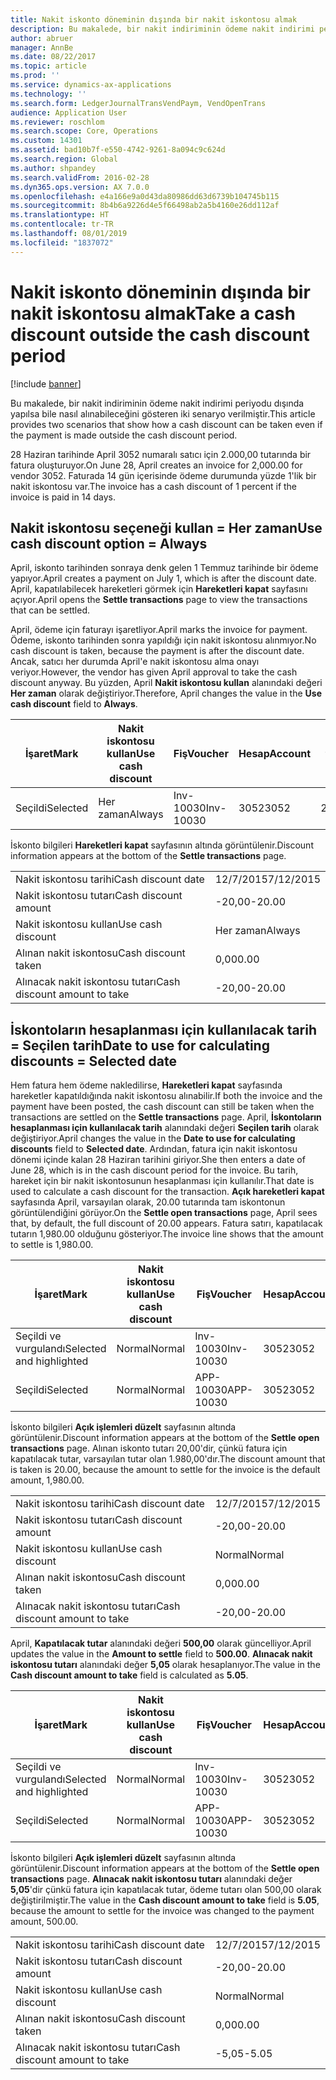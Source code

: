 ```yaml
---
title: Nakit iskonto döneminin dışında bir nakit iskontosu almak
description: Bu makalede, bir nakit indiriminin ödeme nakit indirimi periyodu dışında yapılsa bile nasıl alınabileceğini gösteren iki senaryo verilmiştir.
author: abruer
manager: AnnBe
ms.date: 08/22/2017
ms.topic: article
ms.prod: ''
ms.service: dynamics-ax-applications
ms.technology: ''
ms.search.form: LedgerJournalTransVendPaym, VendOpenTrans
audience: Application User
ms.reviewer: roschlom
ms.search.scope: Core, Operations
ms.custom: 14301
ms.assetid: bad10b7f-e550-4742-9261-8a094c9c624d
ms.search.region: Global
ms.author: shpandey
ms.search.validFrom: 2016-02-28
ms.dyn365.ops.version: AX 7.0.0
ms.openlocfilehash: e4a166e9a0d43da80986dd63d6739b104745b115
ms.sourcegitcommit: 8b4b6a9226d4e5f66498ab2a5b4160e26dd112af
ms.translationtype: HT
ms.contentlocale: tr-TR
ms.lasthandoff: 08/01/2019
ms.locfileid: "1837072"
---
```

# <a name="take-a-cash-discount-outside-the-cash-discount-period"></a><span data-ttu-id="c9de0-103">Nakit iskonto döneminin dışında bir nakit iskontosu almak</span><span class="sxs-lookup"><span data-stu-id="c9de0-103">Take a cash discount outside the cash discount period</span></span>

[!include [banner](../includes/banner.md)]

<span data-ttu-id="c9de0-104">Bu makalede, bir nakit indiriminin ödeme nakit indirimi periyodu dışında yapılsa bile nasıl alınabileceğini gösteren iki senaryo verilmiştir.</span><span class="sxs-lookup"><span data-stu-id="c9de0-104">This article provides two scenarios that show how a cash discount can be taken even if the payment is made outside the cash discount period.</span></span>

<span data-ttu-id="c9de0-105">28 Haziran tarihinde April 3052 numaralı satıcı için 2.000,00 tutarında bir fatura oluşturuyor.</span><span class="sxs-lookup"><span data-stu-id="c9de0-105">On June 28, April creates an invoice for 2,000.00 for vendor 3052.</span></span> <span data-ttu-id="c9de0-106">Faturada 14 gün içerisinde ödeme durumunda yüzde 1'lik bir nakit iskontosu var.</span><span class="sxs-lookup"><span data-stu-id="c9de0-106">The invoice has a cash discount of 1 percent if the invoice is paid in 14 days.</span></span>

## <a name="use-cash-discount-option--always"></a><span data-ttu-id="c9de0-107">Nakit iskontosu seçeneği kullan = Her zaman</span><span class="sxs-lookup"><span data-stu-id="c9de0-107">Use cash discount option = Always</span></span>
<span data-ttu-id="c9de0-108">April, iskonto tarihinden sonraya denk gelen 1 Temmuz tarihinde bir ödeme yapıyor.</span><span class="sxs-lookup"><span data-stu-id="c9de0-108">April creates a payment on July 1, which is after the discount date.</span></span> <span data-ttu-id="c9de0-109">April, kapatılabilecek hareketleri görmek için **Hareketleri kapat** sayfasını açıyor.</span><span class="sxs-lookup"><span data-stu-id="c9de0-109">April opens the **Settle transactions** page to view the transactions that can be settled.</span></span> 

<span data-ttu-id="c9de0-110">April, ödeme için faturayı işaretliyor.</span><span class="sxs-lookup"><span data-stu-id="c9de0-110">April marks the invoice for payment.</span></span> <span data-ttu-id="c9de0-111">Ödeme, iskonto tarihinden sonra yapıldığı için nakit iskontosu alınmıyor.</span><span class="sxs-lookup"><span data-stu-id="c9de0-111">No cash discount is taken, because the payment is after the discount date.</span></span> <span data-ttu-id="c9de0-112">Ancak, satıcı her durumda April'e nakit iskontosu alma onayı veriyor.</span><span class="sxs-lookup"><span data-stu-id="c9de0-112">However, the vendor has given April approval to take the cash discount anyway.</span></span> <span data-ttu-id="c9de0-113">Bu yüzden, April **Nakit iskontosu kullan** alanındaki değeri **Her zaman** olarak değiştiriyor.</span><span class="sxs-lookup"><span data-stu-id="c9de0-113">Therefore, April changes the value in the **Use cash discount** field to **Always**.</span></span>

| <span data-ttu-id="c9de0-114">İşaret</span><span class="sxs-lookup"><span data-stu-id="c9de0-114">Mark</span></span>     | <span data-ttu-id="c9de0-115">Nakit iskontosu kullan</span><span class="sxs-lookup"><span data-stu-id="c9de0-115">Use cash discount</span></span> | <span data-ttu-id="c9de0-116">Fiş</span><span class="sxs-lookup"><span data-stu-id="c9de0-116">Voucher</span></span>   | <span data-ttu-id="c9de0-117">Hesap</span><span class="sxs-lookup"><span data-stu-id="c9de0-117">Account</span></span> | <span data-ttu-id="c9de0-118">Nakit iskontosu tarihi</span><span class="sxs-lookup"><span data-stu-id="c9de0-118">Cash discount date</span></span> | <span data-ttu-id="c9de0-119">Vade tarihi</span><span class="sxs-lookup"><span data-stu-id="c9de0-119">Due date</span></span>  | <span data-ttu-id="c9de0-120">Fatura</span><span class="sxs-lookup"><span data-stu-id="c9de0-120">Invoice</span></span> | <span data-ttu-id="c9de0-121">Hareket para birimi cinsinden tutar</span><span class="sxs-lookup"><span data-stu-id="c9de0-121">Amount in transaction currency</span></span> | <span data-ttu-id="c9de0-122">Para Birimi</span><span class="sxs-lookup"><span data-stu-id="c9de0-122">Currency</span></span> | <span data-ttu-id="c9de0-123">Kapatılacak tutar</span><span class="sxs-lookup"><span data-stu-id="c9de0-123">Amount to settle</span></span> |
|----------|-------------------|-----------|---------|--------------------|-----------|---------|--------------------------------|----------|------------------|
| <span data-ttu-id="c9de0-124">Seçildi</span><span class="sxs-lookup"><span data-stu-id="c9de0-124">Selected</span></span> | <span data-ttu-id="c9de0-125">Her zaman</span><span class="sxs-lookup"><span data-stu-id="c9de0-125">Always</span></span>            | <span data-ttu-id="c9de0-126">Inv-10030</span><span class="sxs-lookup"><span data-stu-id="c9de0-126">Inv-10030</span></span> | <span data-ttu-id="c9de0-127">3052</span><span class="sxs-lookup"><span data-stu-id="c9de0-127">3052</span></span>    | <span data-ttu-id="c9de0-128">28/6/2015</span><span class="sxs-lookup"><span data-stu-id="c9de0-128">6/28/2015</span></span>          | <span data-ttu-id="c9de0-129">12/7/2015</span><span class="sxs-lookup"><span data-stu-id="c9de0-129">7/12/2015</span></span> | <span data-ttu-id="c9de0-130">10030</span><span class="sxs-lookup"><span data-stu-id="c9de0-130">10030</span></span>   | <span data-ttu-id="c9de0-131">-2.000,00</span><span class="sxs-lookup"><span data-stu-id="c9de0-131">-2,000.00</span></span>                      | <span data-ttu-id="c9de0-132">ABD Doları</span><span class="sxs-lookup"><span data-stu-id="c9de0-132">USD</span></span>      | <span data-ttu-id="c9de0-133">-1.980,00</span><span class="sxs-lookup"><span data-stu-id="c9de0-133">-1,980.00</span></span>        |

<span data-ttu-id="c9de0-134">İskonto bilgileri **Hareketleri kapat** sayfasının altında görüntülenir.</span><span class="sxs-lookup"><span data-stu-id="c9de0-134">Discount information appears at the bottom of the **Settle transactions** page.</span></span>

|                              |           |
|------------------------------|-----------|
| <span data-ttu-id="c9de0-135">Nakit iskontosu tarihi</span><span class="sxs-lookup"><span data-stu-id="c9de0-135">Cash discount date</span></span>           | <span data-ttu-id="c9de0-136">12/7/2015</span><span class="sxs-lookup"><span data-stu-id="c9de0-136">7/12/2015</span></span> |
| <span data-ttu-id="c9de0-137">Nakit iskontosu tutarı</span><span class="sxs-lookup"><span data-stu-id="c9de0-137">Cash discount amount</span></span>         | <span data-ttu-id="c9de0-138">-20,00</span><span class="sxs-lookup"><span data-stu-id="c9de0-138">-20.00</span></span>    |
| <span data-ttu-id="c9de0-139">Nakit iskontosu kullan</span><span class="sxs-lookup"><span data-stu-id="c9de0-139">Use cash discount</span></span>            | <span data-ttu-id="c9de0-140">Her zaman</span><span class="sxs-lookup"><span data-stu-id="c9de0-140">Always</span></span>    |
| <span data-ttu-id="c9de0-141">Alınan nakit iskontosu</span><span class="sxs-lookup"><span data-stu-id="c9de0-141">Cash discount taken</span></span>          | <span data-ttu-id="c9de0-142">0,00</span><span class="sxs-lookup"><span data-stu-id="c9de0-142">0.00</span></span>      |
| <span data-ttu-id="c9de0-143">Alınacak nakit iskontosu tutarı</span><span class="sxs-lookup"><span data-stu-id="c9de0-143">Cash discount amount to take</span></span> | <span data-ttu-id="c9de0-144">-20,00</span><span class="sxs-lookup"><span data-stu-id="c9de0-144">-20.00</span></span>    |

## <a name="date-to-use-for-calculating-discounts--selected-date"></a><span data-ttu-id="c9de0-145">İskontoların hesaplanması için kullanılacak tarih = Seçilen tarih</span><span class="sxs-lookup"><span data-stu-id="c9de0-145">Date to use for calculating discounts = Selected date</span></span>
<span data-ttu-id="c9de0-146">Hem fatura hem ödeme nakledilirse, **Hareketleri kapat** sayfasında hareketler kapatıldığında nakit iskontosu alınabilir.</span><span class="sxs-lookup"><span data-stu-id="c9de0-146">If both the invoice and the payment have been posted, the cash discount can still be taken when the transactions are settled on the **Settle transactions** page.</span></span> <span data-ttu-id="c9de0-147">April, **İskontoların hesaplanması için kullanılacak tarih** alanındaki değeri **Seçilen tarih** olarak değiştiriyor.</span><span class="sxs-lookup"><span data-stu-id="c9de0-147">April changes the value in the **Date to use for calculating discounts** field to **Selected date**.</span></span> <span data-ttu-id="c9de0-148">Ardından, fatura için nakit iskontosu dönemi içinde kalan 28 Haziran tarihini giriyor.</span><span class="sxs-lookup"><span data-stu-id="c9de0-148">She then enters a date of June 28, which is in the cash discount period for the invoice.</span></span> <span data-ttu-id="c9de0-149">Bu tarih, hareket için bir nakit iskontosunun hesaplanması için kullanılır.</span><span class="sxs-lookup"><span data-stu-id="c9de0-149">That date is used to calculate a cash discount for the transaction.</span></span> <span data-ttu-id="c9de0-150">**Açık hareketleri kapat** sayfasında April, varsayılan olarak, 20.00 tutarında tam iskontonun görüntülendiğini görüyor.</span><span class="sxs-lookup"><span data-stu-id="c9de0-150">On the **Settle open transactions** page, April sees that, by default, the full discount of 20.00 appears.</span></span> <span data-ttu-id="c9de0-151">Fatura satırı, kapatılacak tutarın 1,980.00 olduğunu gösteriyor.</span><span class="sxs-lookup"><span data-stu-id="c9de0-151">The invoice line shows that the amount to settle is 1,980.00.</span></span>

| <span data-ttu-id="c9de0-152">İşaret</span><span class="sxs-lookup"><span data-stu-id="c9de0-152">Mark</span></span>                     | <span data-ttu-id="c9de0-153">Nakit iskontosu kullan</span><span class="sxs-lookup"><span data-stu-id="c9de0-153">Use cash discount</span></span> | <span data-ttu-id="c9de0-154">Fiş</span><span class="sxs-lookup"><span data-stu-id="c9de0-154">Voucher</span></span>   | <span data-ttu-id="c9de0-155">Hesap</span><span class="sxs-lookup"><span data-stu-id="c9de0-155">Account</span></span> | <span data-ttu-id="c9de0-156">Nakit iskontosu tarihi</span><span class="sxs-lookup"><span data-stu-id="c9de0-156">Cash discount date</span></span> | <span data-ttu-id="c9de0-157">Vade tarihi</span><span class="sxs-lookup"><span data-stu-id="c9de0-157">Due date</span></span>  | <span data-ttu-id="c9de0-158">Fatura</span><span class="sxs-lookup"><span data-stu-id="c9de0-158">Invoice</span></span> | <span data-ttu-id="c9de0-159">Hareket para birimi cinsinden tutar</span><span class="sxs-lookup"><span data-stu-id="c9de0-159">Amount in transaction currency</span></span> | <span data-ttu-id="c9de0-160">Para Birimi</span><span class="sxs-lookup"><span data-stu-id="c9de0-160">Currency</span></span> | <span data-ttu-id="c9de0-161">Kapatılacak tutar</span><span class="sxs-lookup"><span data-stu-id="c9de0-161">Amount to settle</span></span> |
|--------------------------|-------------------|-----------|---------|--------------------|-----------|---------|--------------------------------|----------|------------------|
| <span data-ttu-id="c9de0-162">Seçildi ve vurgulandı</span><span class="sxs-lookup"><span data-stu-id="c9de0-162">Selected and highlighted</span></span> | <span data-ttu-id="c9de0-163">Normal</span><span class="sxs-lookup"><span data-stu-id="c9de0-163">Normal</span></span>            | <span data-ttu-id="c9de0-164">Inv-10030</span><span class="sxs-lookup"><span data-stu-id="c9de0-164">Inv-10030</span></span> | <span data-ttu-id="c9de0-165">3052</span><span class="sxs-lookup"><span data-stu-id="c9de0-165">3052</span></span>    | <span data-ttu-id="c9de0-166">28/6/2015</span><span class="sxs-lookup"><span data-stu-id="c9de0-166">6/28/2015</span></span>          | <span data-ttu-id="c9de0-167">12/7/2015</span><span class="sxs-lookup"><span data-stu-id="c9de0-167">7/12/2015</span></span> | <span data-ttu-id="c9de0-168">10030</span><span class="sxs-lookup"><span data-stu-id="c9de0-168">10030</span></span>   | <span data-ttu-id="c9de0-169">-2.000,00</span><span class="sxs-lookup"><span data-stu-id="c9de0-169">-2,000.00</span></span>                      | <span data-ttu-id="c9de0-170">ABD Doları</span><span class="sxs-lookup"><span data-stu-id="c9de0-170">USD</span></span>      | <span data-ttu-id="c9de0-171">-1.980,00</span><span class="sxs-lookup"><span data-stu-id="c9de0-171">-1,980.00</span></span>        |
| <span data-ttu-id="c9de0-172">Seçildi</span><span class="sxs-lookup"><span data-stu-id="c9de0-172">Selected</span></span>                 | <span data-ttu-id="c9de0-173">Normal</span><span class="sxs-lookup"><span data-stu-id="c9de0-173">Normal</span></span>            | <span data-ttu-id="c9de0-174">APP-10030</span><span class="sxs-lookup"><span data-stu-id="c9de0-174">APP-10030</span></span> | <span data-ttu-id="c9de0-175">3052</span><span class="sxs-lookup"><span data-stu-id="c9de0-175">3052</span></span>    | <span data-ttu-id="c9de0-176">15/7/2015</span><span class="sxs-lookup"><span data-stu-id="c9de0-176">7/15/2015</span></span>          | <span data-ttu-id="c9de0-177">15/7/2015</span><span class="sxs-lookup"><span data-stu-id="c9de0-177">7/15/2015</span></span> |         | <span data-ttu-id="c9de0-178">500,00</span><span class="sxs-lookup"><span data-stu-id="c9de0-178">500.00</span></span>                         | <span data-ttu-id="c9de0-179">ABD Doları</span><span class="sxs-lookup"><span data-stu-id="c9de0-179">USD</span></span>      | <span data-ttu-id="c9de0-180">500,00</span><span class="sxs-lookup"><span data-stu-id="c9de0-180">500.00</span></span>           |

<span data-ttu-id="c9de0-181">İskonto bilgileri **Açık işlemleri düzelt** sayfasının altında görüntülenir.</span><span class="sxs-lookup"><span data-stu-id="c9de0-181">Discount information appears at the bottom of the **Settle open transactions** page.</span></span> <span data-ttu-id="c9de0-182">Alınan iskonto tutarı 20,00'dir, çünkü fatura için kapatılacak tutar, varsayılan tutar olan 1.980,00'dır.</span><span class="sxs-lookup"><span data-stu-id="c9de0-182">The discount amount that is taken is 20.00, because the amount to settle for the invoice is the default amount, 1,980.00.</span></span>

|                              |           |
|------------------------------|-----------|
| <span data-ttu-id="c9de0-183">Nakit iskontosu tarihi</span><span class="sxs-lookup"><span data-stu-id="c9de0-183">Cash discount date</span></span>           | <span data-ttu-id="c9de0-184">12/7/2015</span><span class="sxs-lookup"><span data-stu-id="c9de0-184">7/12/2015</span></span> |
| <span data-ttu-id="c9de0-185">Nakit iskontosu tutarı</span><span class="sxs-lookup"><span data-stu-id="c9de0-185">Cash discount amount</span></span>         | <span data-ttu-id="c9de0-186">-20,00</span><span class="sxs-lookup"><span data-stu-id="c9de0-186">-20.00</span></span>    |
| <span data-ttu-id="c9de0-187">Nakit iskontosu kullan</span><span class="sxs-lookup"><span data-stu-id="c9de0-187">Use cash discount</span></span>            | <span data-ttu-id="c9de0-188">Normal</span><span class="sxs-lookup"><span data-stu-id="c9de0-188">Normal</span></span>    |
| <span data-ttu-id="c9de0-189">Alınan nakit iskontosu</span><span class="sxs-lookup"><span data-stu-id="c9de0-189">Cash discount taken</span></span>          | <span data-ttu-id="c9de0-190">0,00</span><span class="sxs-lookup"><span data-stu-id="c9de0-190">0.00</span></span>      |
| <span data-ttu-id="c9de0-191">Alınacak nakit iskontosu tutarı</span><span class="sxs-lookup"><span data-stu-id="c9de0-191">Cash discount amount to take</span></span> | <span data-ttu-id="c9de0-192">-20,00</span><span class="sxs-lookup"><span data-stu-id="c9de0-192">-20.00</span></span>    |

<span data-ttu-id="c9de0-193">April, **Kapatılacak tutar** alanındaki değeri **500,00** olarak güncelliyor.</span><span class="sxs-lookup"><span data-stu-id="c9de0-193">April updates the value in the **Amount to settle** field to **500.00**.</span></span> <span data-ttu-id="c9de0-194">**Alınacak nakit iskontosu tutarı** alanındaki değer **5,05** olarak hesaplanıyor.</span><span class="sxs-lookup"><span data-stu-id="c9de0-194">The value in the **Cash discount amount to take** field is calculated as **5.05**.</span></span>

| <span data-ttu-id="c9de0-195">İşaret</span><span class="sxs-lookup"><span data-stu-id="c9de0-195">Mark</span></span>                     | <span data-ttu-id="c9de0-196">Nakit iskontosu kullan</span><span class="sxs-lookup"><span data-stu-id="c9de0-196">Use cash discount</span></span> | <span data-ttu-id="c9de0-197">Fiş</span><span class="sxs-lookup"><span data-stu-id="c9de0-197">Voucher</span></span>   | <span data-ttu-id="c9de0-198">Hesap</span><span class="sxs-lookup"><span data-stu-id="c9de0-198">Account</span></span> | <span data-ttu-id="c9de0-199">Tarih</span><span class="sxs-lookup"><span data-stu-id="c9de0-199">Date</span></span>      | <span data-ttu-id="c9de0-200">Vade tarihi</span><span class="sxs-lookup"><span data-stu-id="c9de0-200">Due date</span></span>  | <span data-ttu-id="c9de0-201">Fatura</span><span class="sxs-lookup"><span data-stu-id="c9de0-201">Invoice</span></span> | <span data-ttu-id="c9de0-202">Hareket para birimi cinsinden tutar</span><span class="sxs-lookup"><span data-stu-id="c9de0-202">Amount in transaction currency</span></span> | <span data-ttu-id="c9de0-203">Para Birimi</span><span class="sxs-lookup"><span data-stu-id="c9de0-203">Currency</span></span> | <span data-ttu-id="c9de0-204">Kapatılacak tutar</span><span class="sxs-lookup"><span data-stu-id="c9de0-204">Amount to settle</span></span> |
|--------------------------|-------------------|-----------|---------|-----------|-----------|---------|--------------------------------|----------|------------------|
| <span data-ttu-id="c9de0-205">Seçildi ve vurgulandı</span><span class="sxs-lookup"><span data-stu-id="c9de0-205">Selected and highlighted</span></span> | <span data-ttu-id="c9de0-206">Normal</span><span class="sxs-lookup"><span data-stu-id="c9de0-206">Normal</span></span>            | <span data-ttu-id="c9de0-207">Inv-10030</span><span class="sxs-lookup"><span data-stu-id="c9de0-207">Inv-10030</span></span> | <span data-ttu-id="c9de0-208">3052</span><span class="sxs-lookup"><span data-stu-id="c9de0-208">3052</span></span>    | <span data-ttu-id="c9de0-209">28/6/2015</span><span class="sxs-lookup"><span data-stu-id="c9de0-209">6/28/2015</span></span> | <span data-ttu-id="c9de0-210">12/7/2015</span><span class="sxs-lookup"><span data-stu-id="c9de0-210">7/12/2015</span></span> | <span data-ttu-id="c9de0-211">10030</span><span class="sxs-lookup"><span data-stu-id="c9de0-211">10030</span></span>   | <span data-ttu-id="c9de0-212">2.000,00</span><span class="sxs-lookup"><span data-stu-id="c9de0-212">2,000.00</span></span>                       | <span data-ttu-id="c9de0-213">ABD Doları</span><span class="sxs-lookup"><span data-stu-id="c9de0-213">USD</span></span>      | <span data-ttu-id="c9de0-214">-500,00</span><span class="sxs-lookup"><span data-stu-id="c9de0-214">-500.00</span></span>          |
| <span data-ttu-id="c9de0-215">Seçildi</span><span class="sxs-lookup"><span data-stu-id="c9de0-215">Selected</span></span>                 | <span data-ttu-id="c9de0-216">Normal</span><span class="sxs-lookup"><span data-stu-id="c9de0-216">Normal</span></span>            | <span data-ttu-id="c9de0-217">APP-10030</span><span class="sxs-lookup"><span data-stu-id="c9de0-217">APP-10030</span></span> | <span data-ttu-id="c9de0-218">3052</span><span class="sxs-lookup"><span data-stu-id="c9de0-218">3052</span></span>    | <span data-ttu-id="c9de0-219">15/7/2015</span><span class="sxs-lookup"><span data-stu-id="c9de0-219">7/15/2015</span></span> | <span data-ttu-id="c9de0-220">15/7/2015</span><span class="sxs-lookup"><span data-stu-id="c9de0-220">7/15/2015</span></span> |         | <span data-ttu-id="c9de0-221">500,00</span><span class="sxs-lookup"><span data-stu-id="c9de0-221">500.00</span></span>                         | <span data-ttu-id="c9de0-222">ABD Doları</span><span class="sxs-lookup"><span data-stu-id="c9de0-222">USD</span></span>      | <span data-ttu-id="c9de0-223">500,00</span><span class="sxs-lookup"><span data-stu-id="c9de0-223">500.00</span></span>           |

<span data-ttu-id="c9de0-224">İskonto bilgileri **Açık işlemleri düzelt** sayfasının altında görüntülenir.</span><span class="sxs-lookup"><span data-stu-id="c9de0-224">Discount information appears at the bottom of the **Settle open transactions** page.</span></span> <span data-ttu-id="c9de0-225">**Alınacak nakit iskontosu tutarı** alanındaki değer **5,05**'dir çünkü fatura için kapatılacak tutar, ödeme tutarı olan 500,00 olarak değiştirilmiştir.</span><span class="sxs-lookup"><span data-stu-id="c9de0-225">The value in the **Cash discount amount to take** field is **5.05**, because the amount to settle for the invoice was changed to the payment amount, 500.00.</span></span>

|                              |           |
|------------------------------|-----------|
| <span data-ttu-id="c9de0-226">Nakit iskontosu tarihi</span><span class="sxs-lookup"><span data-stu-id="c9de0-226">Cash discount date</span></span>           | <span data-ttu-id="c9de0-227">12/7/2015</span><span class="sxs-lookup"><span data-stu-id="c9de0-227">7/12/2015</span></span> |
| <span data-ttu-id="c9de0-228">Nakit iskontosu tutarı</span><span class="sxs-lookup"><span data-stu-id="c9de0-228">Cash discount amount</span></span>         | <span data-ttu-id="c9de0-229">-20,00</span><span class="sxs-lookup"><span data-stu-id="c9de0-229">-20.00</span></span>    |
| <span data-ttu-id="c9de0-230">Nakit iskontosu kullan</span><span class="sxs-lookup"><span data-stu-id="c9de0-230">Use cash discount</span></span>            | <span data-ttu-id="c9de0-231">Normal</span><span class="sxs-lookup"><span data-stu-id="c9de0-231">Normal</span></span>    |
| <span data-ttu-id="c9de0-232">Alınan nakit iskontosu</span><span class="sxs-lookup"><span data-stu-id="c9de0-232">Cash discount taken</span></span>          | <span data-ttu-id="c9de0-233">0,00</span><span class="sxs-lookup"><span data-stu-id="c9de0-233">0.00</span></span>      |
| <span data-ttu-id="c9de0-234">Alınacak nakit iskontosu tutarı</span><span class="sxs-lookup"><span data-stu-id="c9de0-234">Cash discount amount to take</span></span> | <span data-ttu-id="c9de0-235">-5,05</span><span class="sxs-lookup"><span data-stu-id="c9de0-235">-5.05</span></span>     |





